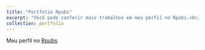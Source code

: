 ```yaml
---
title: "Portfolio Rpubs"
excerpt: "Você pode conferir mais trabalhos em meu perfil no Rpubs.<br/><img src='/images/rpubs.png'>"
collection: portfolio
---
```


Meu perfil no [Rpubs](https://rpubs.com/mitolsp)
